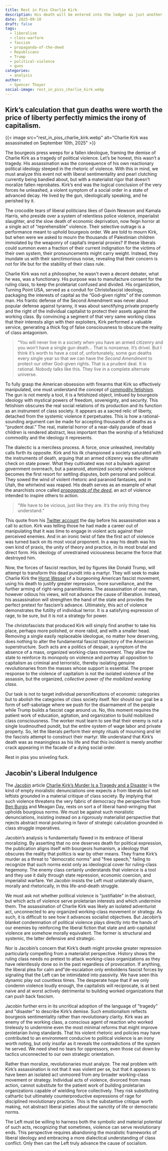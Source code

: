 ```yaml
---
title: Rest in Piss Charlie Kirk
description: His death will be entered into the ledger as just another cost of doing business.
date: 2025-09-10
draft: false
tags:
  - liberalism
  - class-warfare
  - fascism
  - propaganda-of-the-deed
  - Republicans
  - Trump
  - political-violence
  - guns
categories:
  - analysis
author:
  - Spencer Thayer
social-image: rest_in_piss_charlie_kirk.webp
---
```

##  Kirk’s calculation that gun deaths were worth the price of liberty perfectly mimics the irony of capitalism. 

{{< image src="rest_in_piss_charlie_kirk.webp" alt="Charlie Kirk was assassinated on September 10th, 2025" >}}

The bourgeois press weeps for a fallen ideologue, framing the demise of Charlie Kirk as a tragedy of political violence. Let’s be honest, this wasn’t a tragedy. His assassination was the consequence of his own reactionary political ideology steeped in the rhetoric of violence. With this in mind, we must analyze this event not with liberal sentimentality and pearl clutching currently being bandied about, but with a materialist rigor that doesn’t moralize fallen reprobates. Kirk’s end was the logical conclusion of the very forces he unleashed, a violent symptom of a social order in a state of advanced decay. He lived by the gun, ideologically speaking, and he perished by it.

The crocodile tears of liberal politicians likes of Gavin Newsom and Kamala Harris, who preside over a system of relentless police violence, imperialist slaughter, and the slow death of economic deprivation, now feign horror at a single act of “reprehensible” violence. Their selective outrage is a performance meant to uphold bourgeois order. We are told to mourn Kirk, but when were we asked to mourn the thousands of Palestinian children immolated by the weaponry of capital’s imperial proxies? If these liberals could summon even a fraction of their current indignation for the victims of their own system, their pronouncements might carry weight. Instead, they inundate us with their sanctimonious noise, revealing that their concern is not for life but for the stability of their class rule.

Charlie Kirk was not a philosopher, he wasn't even a decent debater, what he was, was a functionary. His purpose was to manufacture consent for the ruling class, to keep the proletariat confused and divided. His organization, Turning Point USA, served as a conduit for Christofascist ideology, packaging the interests of capital as the “God-given rights” of the common man. His frantic defense of the Second Amendment was never about popular defense against tyranny, it was about sanctifying private property and the right of the individual capitalist to protect their assets against the working class. By convincing a segment of that very same working class that their interests align with their exploiters, Kirk performed a valuable service, generating a thick fog of false consciousness to obscure the reality of class antagonism.

> “You will never live in a society when you have an armed citizenry and you won’t have a single gun death… That is nonsense. It’s drivel. But I think it’s worth to have a cost of, unfortunately, some gun deaths every single year so that we can have the _Second Amendment_ to protect our other God-given rights. That is a prudent deal. It is rational. Nobody talks like this. They live in a complete alternate universe.

To fully grasp the American obsession with firearms that Kirk so effectively manipulated, one must understand the concept of [commodity fetishism](https://www.workers.org/2013/02/7256/). The gun is not merely a tool, it is a fetishized object, imbued by bourgeois ideology with mystical powers of freedom, sovereignty, and security. This fetishism obscures the real social relations of its production and its function as an instrument of class society. It appears as a sacred relic of liberty, detached from the systemic violence it perpetuates. This is how a rational-sounding argument can be made for accepting thousands of deaths as a “prudent deal.” The real, material horror of a near-daily parade of dead children is rendered abstract, less important than the worship of a fetishized commodity and the ideology it represents.

The dialectic is a merciless process. A force, once unleashed, inevitably calls forth its opposite. Kirk and his ilk championed a society saturated with the instruments of death, arguing that an armed citizenry was the ultimate check on state power. What they cultivated was not a bulwark against government overreach, but a paranoid, atomized society where violence becomes the first resort for settling disputes, both personal and political. They sowed the wind of violent rhetoric and paranoid fantasies, and in Utah, the whirlwind was reaped. His death serves as an example of what the anarchists once called [_propaganda of the deed_](https://theanarchistlibrary.org/category/topic/propaganda-of-the-deed), an act of violence intended to inspire others to action.   
> “We have to be vicious, just like they are. It’s the only thing they understand.”

This quote from his [Twitter account](https://x.com/charliekirk11/status/1965458939644109294) the day before his assassination was a call to action. Kirk was telling those he had made a career out of manipulating that it was time to engage in violent acts against their perceived enemies. And in an ironic twist of fate the first act of violence was turned back on its most vocal proponent. In a way his death was his own kind of praxis, the unity of theory and practice, in its most brutal and direct form. His ideology of unrestrained viciousness became the force that destroyed him.

Now, the forces of fascist reaction, led by figures like Donald Trump, will attempt to transform this dead pundit into a martyr. They will seek to make Charlie Kirk the [Horst Wessel](https://theanarchistlibrary.org/library/albert-meltzer-anarchist-activity-in-nazi-germany) of a burgeoning American fascist movement, using his death to justify greater repression, more surveillance, and the further arming of right-wing paramilitaries. The assassination of one man, however odious his views, will not advance the cause of liberation. Instead, his assassination will strengthen the hand of the state and provides the perfect pretext for fascism’s advance. Ultimately, this act of violence demonstrates the futility of individual terror. It is a satisfying expression of rage, to be sure, but it is not a strategy for power.

The christofascists that produced Kirk will simply find another to take his place, perhaps more polished, or more rabid, and with a smaller head. Removing a single easily replaceable ideologue, no matter how deserving, does nothing to alter the fundamental fascist trajectory of the American superstructure. Such acts are a politics of despair, a symptom of the absence of a mass, organized working-class movement. They allow the state to reinforce its monopoly on violence and portray all opposition to capitalism as criminal and terroristic, thereby isolating genuine revolutionaries from the masses whose support is essential. The proper response to the violence of capitalism is not the isolated violence of the assassin, but the organized, _collective power of the mobilized working class_.

Our task is not to target individual personifications of economic categories but to abolish the categories of class society itself. Nor should our goal be a form of self-sabotage where we push for the disarmament of the people while Trump builds a fascist cage around us. No, this moment requires the patient work of education, agitation, and organization to build mobilized class consciousness. The worker must learn to see that their enemy is not a single loudmouthed pundit, but the entire system of wage labor and private property. So, let the liberals perform their empty rituals of mourning and let the fascists attempt to construct their martyr. We understand that Kirk’s death was as meaningless as his life and that this incident is merely another crack appearing in the facade of a dying social order.

Rest in piss you sniveling fuck.
## Jacobin's Liberal Indulgence

The [Jacobin](https://bsky.app/profile/did:plc:swj6nxxfi5gcpgjdzvo25cri) article [Charlie Kirk’s Murder Is a Tragedy and a Disaster](https://jacobin.com/2025/09/charlie-kirk-murder-political-violence) is the kind of empty moralistic denunciations one expects a from liberals but not leftists grounded in a material critique of class society. By implying that such violence threatens the very fabric of democracy the perspective from [Ben Burgis](https://bsky.app/profile/did:plc:4kjhktszj7qk26x7efwth62m) and Meagan Day, rests on sort a of liberal hand-wringing that upholds bourgious norms. We must be against such moralistic denunciations, insisting instead on a rigorously materialist perspective that rejects abstract moral posturing in favor of strategic calculation grounded in class struggle imperatives.

Jacobin’s analysis is fundamentally flawed in its embrace of liberal moralizing. By asserting that no one deserves death for political expression, the publication aligns itself with bourgeois humanism, a ideology that obscures the reality that politics is war by other means. They frame Kirk’s murder as a threat to "democratic norms" and "free speech," failing to recognize that such norms exist only as ideological cover for ruling-class hegemony. The enemy class certainly understands that violence is a tool and they use it daily through state repression, economic coercion, and imperialist warfare. Yet Jacobin insists the Left must unilaterally disarm, morally and rhetorically, in this life-and-death struggle.

We must ask not whether political violence is "justifiable" in the abstract, but which acts of violence serve proletarian interests and which undermine them. The assassination of Charlie Kirk was likely an isolated adventurist act, unconnected to any organized working-class movement or strategy. As such, it is difficult to see how it advances socialist objectives. But Jacobin’s blanket condemnation of political violence plays directly into the hands of our enemies by reinforcing the liberal fiction that state and anti-capitalist violence are somehow morally equivalent. The former is structural and systemic, the latter defensive and strategic.

Nor is Jacobin’s concern that Kirk’s death might provoke greater repression particularly compelling from a materialist perspective. History shows the ruling class needs no pretext to attack working-class organizations as they have relentlessly done so in the past regardless of provocation. If anything, the liberal plea for calm and"de-escalation only emboldens fascist forces by signaling that the Left can be intimidated into passivity. We have seen this dynamic play out countless times. The desperate hope that if we only condemn violence loudly enough, the capitalists will reciprocate, is at best naive and at worst actively detrimental to building worked organizations that can push back fascism.

Jacobin further errs in its uncritical adoption of the language of "tragedy" and "disaster" to describe Kirk’s demise. Such emotionalism reflects bourgeois sentimentality rather than revolutionary clarity. Kirk was an enemy of the working class, a conscious agent of reaction who worked tirelessly to undermine even the most minimal reforms that might improve proletarian living standards. That his violent rhetoric and policies may have contributed to an environment conducive to political violence is an irony worth noting, but only insofar as it reveals the contradictions of the system he served. We need shed no tears for oppressors, even those cut down by tactics unconnected to our own strategic orientation.

Rather than moralize, revolutionaries must analyze. The real problem with Kirk’s assassination is not that it was violent per se, but that it appears to have been an isolated act unmoored from any broader working-class movement or strategy. Individual acts of violence, divorced from mass action, cannot substitute for the patient work of building proletarian organizations capable of wielding force collectively. They risk substituting cathartic but ultimately counterproductive expressions of rage for disciplined revolutionary practice. This is the substantive critique worth making, not abstract liberal pieties about the sanctity of life or democratic norms.

The Left must be willing to harness both the symbolic and material potential of such acts, recognizing that sometimes, violence can serve revolutionary ends. This perspective requires abandoning the moralistic frameworks of liberal ideology and embracing a more dialectical understanding of class conflict. Only then can the Left truly advance the cause of socialism.
